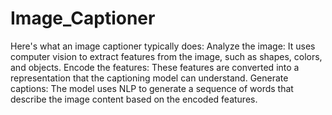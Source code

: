 # Image_Captioner
Here's what an image captioner typically does:
Analyze the image: It uses computer vision to extract features from the image, such as shapes, colors, and objects.
Encode the features: These features are converted into a representation that the captioning model can understand.
Generate captions: The model uses NLP to generate a sequence of words that describe the image content based on the encoded features.
